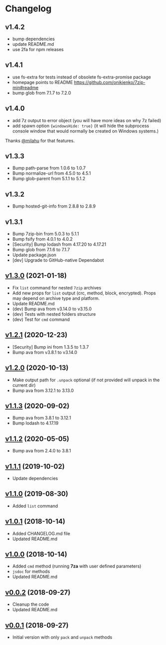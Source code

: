 # Changelog

## v1.4.2

- bump dependencies
- update README.md
- use 2fa for npm releases

## v1.4.1

- use fs-extra for tests instead of obsolete fs-extra-promise package
- homepage points to README https://github.com/onikienko/7zip-min#readme
- bump glob from 7.1.7 to 7.2.0

## v1.4.0

- add 7z output to error object (you will have more ideas on why 7z failed)
- add spawn option `{windowsHide: true}` (it will hide the subprocess console window that would normally be created on Windows systems.)

Thanks [@milahu](https://github.com/milahu) for that features.

## v1.3.3

- Bump path-parse from 1.0.6 to 1.0.7
- Bump normalize-url from 4.5.0 to 4.5.1
- Bump glob-parent from 5.1.1 to 5.1.2

## v1.3.2

- Bump hosted-git-info from 2.8.8 to 2.8.9

## v1.3.1

- Bump 7zip-bin from 5.0.3 to 5.1.1
- Bump fsify from 4.0.1 to 4.0.2
- [Security] Bump lodash from 4.17.20 to 4.17.21
- Bump glob from 7.1.6 to 7.1.7
- Update package.json
- [dev] Upgrade to GitHub-native Dependabot

## [v1.3.0](https://github.com/onikienko/7zip-min/tree/v1.3.0) (2021-01-18)

- Fix `list` command for nested `7zip` archives
- Add new props for `list` output (crc, method, block, encrypted). Props may depend on archive type and platform.
- Update README.md
- (dev) Bump ava from v3.14.0 to v3.15.0
- (dev) Tests with nested folders structure
- (dev) Test for `cmd` command

## [v1.2.1](https://github.com/onikienko/7zip-min/tree/v1.2.1) (2020-12-23)

- [Security] Bump ini from 1.3.5 to 1.3.7
- Bump ava from v3.8.1 to v3.14.0

## [v1.2.0](https://github.com/onikienko/7zip-min/tree/v1.2.0) (2020-10-13)

- Make output path for `.unpack` optional (if not provided will unpack in the current dir)
- Bump ava from 3.12.1 to 3.13.0

## [v1.1.3](https://github.com/onikienko/7zip-min/tree/v1.1.3) (2020-09-02)

- Bump ava from 3.8.1 to 3.12.1
- Bump lodash to 4.17.19

## [v1.1.2](https://github.com/onikienko/7zip-min/tree/v1.1.2) (2020-05-05)

- Bump ava from 2.4.0 to 3.8.1

## [v1.1.1](https://github.com/onikienko/7zip-min/tree/v1.1.1) (2019-10-02)

- Update dependencies

## [v1.1.0](https://github.com/onikienko/7zip-min/tree/v1.1.0) (2019-08-30)

- Added `list` command

## [v1.0.1](https://github.com/onikienko/7zip-min/tree/v1.0.1) (2018-10-14)

- Added CHANGELOG.md file
- Updated README.md

## [v1.0.0](https://github.com/onikienko/7zip-min/tree/v1.0.0) (2018-10-14)

- Added `cmd` method (running **7za** with user defined parameters)
- `jsdoc` for methods
- Updated README.md

## [v0.0.2](https://github.com/onikienko/7zip-min/tree/v0.0.2) (2018-09-27)

- Cleanup the code
- Updated README.md

## [v0.0.1](https://github.com/onikienko/7zip-min/tree/v0.0.1) (2018-09-27)

- Initial version with only `pack` and `unpack` methods
